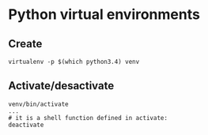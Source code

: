 Python virtual environments
===========================

Create
------

	virtualenv -p $(which python3.4) venv


Activate/desactivate
--------------------

	venv/bin/activate
	...
	# it is a shell function defined in activate:
	deactivate